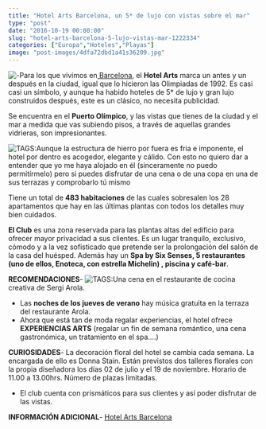 ```yaml
---
title: "Hotel Arts Barcelona, un 5* de lujo con vistas sobre el mar"
type: "post"
date: "2016-10-19 00:00:00"
slug: "hotel-arts-barcelona-5-lujo-vistas-mar-1222334"
categories: ["Europa","Hoteles","Playas"]
image: "post-images/4dfa72dbd1a41s36209.jpg"
---
```


![ - ](post-images/4dfa72dbd1a41s36209.jpg "terraza hotel arts by missviajes")Para los que vivimos en[ Barcelona](http://www.missviajes.com/barcelona-musa-gaudi-16070), el **Hotel Arts** marca un antes y un después en la ciudad, igual que lo hicieron las Olimpiadas de 1992. Es casi casi un símbolo, y aunque ha habido hoteles de 5\* de lujo y gran lujo construidos después, este es un clásico, no necesita publicidad.  
  
Se encuentra en el **Puerto Olímpico**, y las vistas que tienes de la ciudad y el mar a medida que vas subiendo pisos, a través de aquellas grandes vidrieras, son impresionantes.  
  
![ TAGS:](post-images/4dfa7412d4094s210758.jpg "spa six senses hotel arts")Aunque la estructura de hierro por fuera es fria e imponente, el hotel por dentro es acogedor, elegante y cálido. Con esto no quiero dar a entender que yo me haya alojado en él (sinceramente no puedo permitírmelo) pero si puedes disfrutar de una cena o de una copa en una de sus terrazas y comprobarlo tú mismo  
  
Tiene un total de **483 habitaciones** de las cuales sobresalen los 28 apartamentos que hay en las últimas plantas con todos los detalles muy bien cuidados.  
  
**El Club** es una zona reservada para las plantas altas del edificio para ofrecer mayor privacidad a sus clientes. Es un lugar tranquilo, exclusivo, cómodo y a la vez sofisticado que pretende ser la prolongación del salón de la casa del huésped. Además hay un **Spa by Six Senses, 5 restaurantes (uno de ellos, Enoteca, con estrella Michelin) , piscina y café-bar**.  
  
**RECOMENDACIONES**- ![ TAGS:](post-images/4dfa6d03bba64s2040583.jpg "dormitorio apto hotel arts barcelona by missviajes")Una cena en el restaurante de cocina creativa de Sergi Arola.
- Las **noches de los jueves de verano** hay música gratuita en la terraza del restaurante Arola.
- Ahora que está tan de moda regalar experiencias, el hotel ofrece **EXPERIENCIAS ARTS** (regalar un fin de semana romántico, una cena gastronómica, un tratamiento en el spa....)

**CURIOSIDADES**- La decoración floral del hotel se cambia cada semana. La encargada de ello es Donna Stain. Están previstos dos talleres florales con la propia diseñadora los días 02 de julio y el 19 de noviembre. Horario de 11.00 a 13.00hrs. Número de plazas limitadas.
- El club cuenta con prismáticos para sus clientes y así poder disfrutar de las vistas.

**INFORMACIÓN ADICIONAL**- [Hotel Arts Barcelona](http://www.hotelartsbarcelona.com/)
